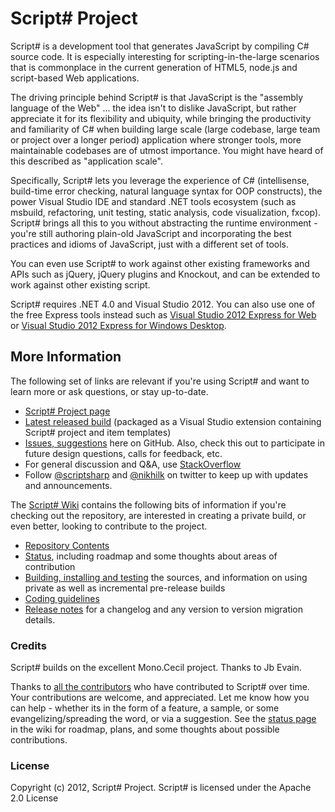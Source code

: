 # Script# Project #

Script# is a development tool that generates JavaScript by compiling C# source code. It is especially interesting for scripting-in-the-large scenarios that is commonplace in the current generation of HTML5, node.js and script-based Web applications.

The driving principle behind Script# is that JavaScript is the "assembly language of the Web" ... the idea isn't to dislike JavaScript, but rather appreciate it for its flexibility and ubiquity, while bringing the productivity and familiarity of C# when building large scale (large codebase, large team or project over a longer period) application where stronger tools, more maintainable codebases are of utmost importance. You might have heard of this described as "application scale".

Specifically, Script# lets you leverage the experience of C# (intellisense, build-time error checking, natural language syntax for OOP constructs), the power Visual Studio IDE and standard .NET tools ecosystem (such as msbuild, refactoring, unit testing, static analysis, code visualization, fxcop). Script# brings all this to you without abstracting the runtime environment - you're still authoring plain-old JavaScript and incorporating the best practices and idioms of JavaScript, just with a different set of tools.

You can even use Script# to work against other existing frameworks and APIs such as jQuery, jQuery plugins and Knockout, and can be extended to work against other existing script.

Script# requires .NET 4.0 and Visual Studio 2012. You can also use one of the free Express tools instead such as [Visual Studio 2012 Express for Web](http://www.microsoft.com/visualstudio/eng/downloads#d-express-web) or [Visual Studio 2012 Express for Windows Desktop](http://www.microsoft.com/visualstudio/eng/downloads#d-express-windows-desktop).

## More Information ##
The following set of links are relevant if you're using Script# and want to learn more or ask questions, or stay up-to-date.

* [Script# Project page](http://scriptsharp.com)
* [Latest released build](http://bit.ly/ssrelease) (packaged as a Visual Studio extension containing Script# project and item templates)
* [Issues, suggestions](https://github.com/nikhilk/scriptsharp/issues) here on GitHub. Also, check this out to participate in future design questions, calls for feedback, etc.
* For general discussion and Q&A, use [StackOverflow](http://stackoverflow.com/questions/tagged/scriptsharp)
* Follow [@scriptsharp](http://twitter.com/scriptsharp) and [@nikhilk](http://twitter.com/nikhilk) on twitter to keep up with updates and announcements.

The [Script# Wiki](https://github.com/nikhilk/scriptsharp/wiki/Wiki) contains the following bits of information if you're checking out the repository, are interested in creating a private build, or even better, looking to contribute to the project.

* [Repository Contents](https://github.com/nikhilk/scriptsharp/wiki/Repository)
* [Status](https://github.com/nikhilk/scriptsharp/wiki/Status), including roadmap and some thoughts about areas of contribution
* [Building, installing and testing](https://github.com/nikhilk/scriptsharp/wiki/Building,-Installing-and-Testing) the sources, and information on using private as well as incremental pre-release builds
* [Coding guidelines](https://github.com/nikhilk/scriptsharp/wiki/Coding-Guidelines)
* [Release notes](https://github.com/nikhilk/scriptsharp/wiki/Release-Notes) for a changelog and any version to version migration details.

### Credits ###

Script# builds on the excellent Mono.Cecil project. Thanks to Jb Evain.

Thanks to [all the contributors](https://github.com/nikhilk/scriptsharp/graphs/contributors) who have contributed to Script# over time. Your contributions are welcome, and appreciated. Let me know how you can help - whether its in the form of a feature, a sample, or some evangelizing/spreading the word, or via a suggestion. See the [status page](https://github.com/nikhilk/scriptsharp/wiki/Status) in the wiki for roadmap, plans, and some thoughts about possible contributions.

### License ###
Copyright (c) 2012, Script# Project.
Script# is licensed under the Apache 2.0 License
